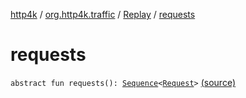 [http4k](../../index.md) / [org.http4k.traffic](../index.md) / [Replay](index.md) / [requests](./requests.md)

# requests

`abstract fun requests(): `[`Sequence`](https://kotlinlang.org/api/latest/jvm/stdlib/kotlin.sequences/-sequence/index.html)`<`[`Request`](../../org.http4k.core/-request/index.md)`>` [(source)](https://github.com/http4k/http4k/blob/master/http4k-core/src/main/kotlin/org/http4k/traffic/Replay.kt#L13)
